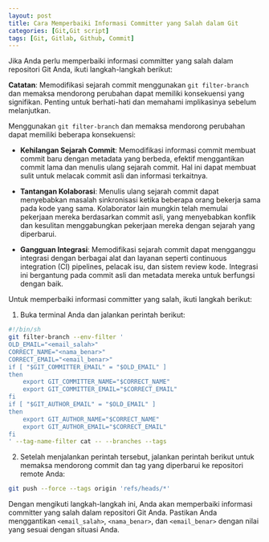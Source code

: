 ```yaml
---
layout: post
title: Cara Memperbaiki Informasi Committer yang Salah dalam Git
categories: [Git,Git script]
tags: [Git, Gitlab, Github, Commit]
---
```


Jika Anda perlu memperbaiki informasi committer yang salah dalam repositori Git Anda, ikuti langkah-langkah berikut:

**Catatan**: Memodifikasi sejarah commit menggunakan `git filter-branch` dan memaksa mendorong perubahan dapat memiliki konsekuensi yang signifikan. Penting untuk berhati-hati dan memahami implikasinya sebelum melanjutkan.

Menggunakan `git filter-branch` dan memaksa mendorong perubahan dapat memiliki beberapa konsekuensi:

- **Kehilangan Sejarah Commit**: Memodifikasi informasi commit membuat commit baru dengan metadata yang berbeda, efektif menggantikan commit lama dan menulis ulang sejarah commit. Hal ini dapat membuat sulit untuk melacak commit asli dan informasi terkaitnya.

- **Tantangan Kolaborasi**: Menulis ulang sejarah commit dapat menyebabkan masalah sinkronisasi ketika beberapa orang bekerja sama pada kode yang sama. Kolaborator lain mungkin telah memulai pekerjaan mereka berdasarkan commit asli, yang menyebabkan konflik dan kesulitan menggabungkan pekerjaan mereka dengan sejarah yang diperbarui.

- **Gangguan Integrasi**: Memodifikasi sejarah commit dapat mengganggu integrasi dengan berbagai alat dan layanan seperti continuous integration (CI) pipelines, pelacak isu, dan sistem review kode. Integrasi ini bergantung pada commit asli dan metadata mereka untuk berfungsi dengan baik.

Untuk memperbaiki informasi committer yang salah, ikuti langkah berikut:

1. Buka terminal Anda dan jalankan perintah berikut:
```bash
#!/bin/sh
git filter-branch --env-filter '
OLD_EMAIL="<email_salah>"
CORRECT_NAME="<nama_benar>"
CORRECT_EMAIL="<email_benar>"
if [ "$GIT_COMMITTER_EMAIL" = "$OLD_EMAIL" ]
then
    export GIT_COMMITTER_NAME="$CORRECT_NAME"
    export GIT_COMMITTER_EMAIL="$CORRECT_EMAIL"
fi
if [ "$GIT_AUTHOR_EMAIL" = "$OLD_EMAIL" ]
then
    export GIT_AUTHOR_NAME="$CORRECT_NAME"
    export GIT_AUTHOR_EMAIL="$CORRECT_EMAIL"
fi
' --tag-name-filter cat -- --branches --tags
```

2. Setelah menjalankan perintah tersebut, jalankan perintah berikut untuk memaksa mendorong commit dan tag yang diperbarui ke repositori remote Anda:
```bash
git push --force --tags origin 'refs/heads/*'
```

Dengan mengikuti langkah-langkah ini, Anda akan memperbaiki informasi committer yang salah dalam repositori Git Anda. Pastikan Anda menggantikan `<email_salah>`, `<nama_benar>`, dan `<email_benar>` dengan nilai yang sesuai dengan situasi Anda.